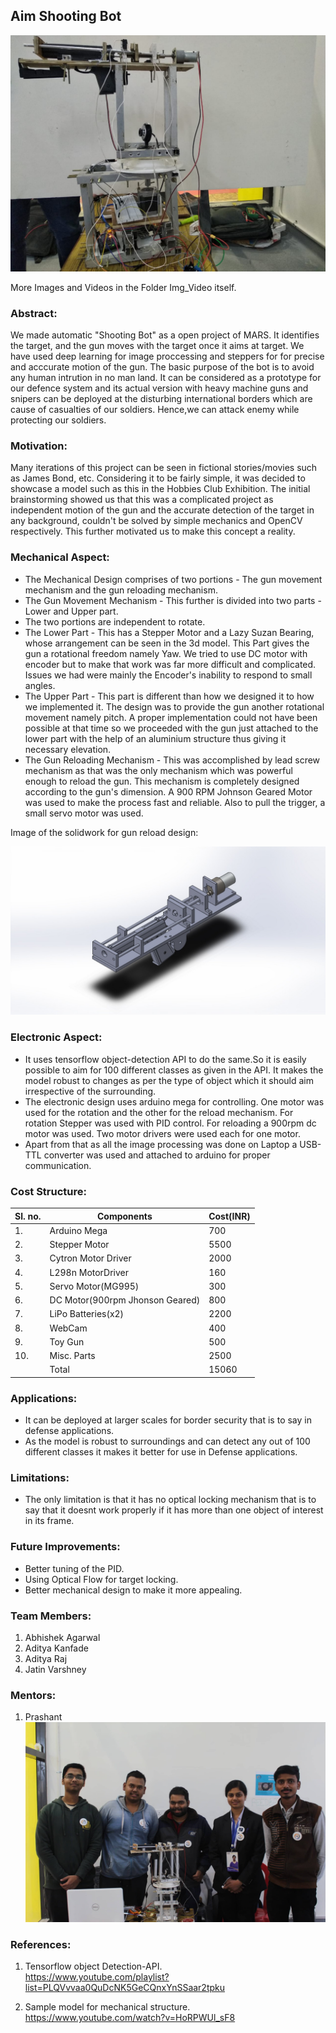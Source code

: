 ## Aim Shooting Bot

![](Images%20and%20Videos/Images/img_1.jpeg)  
  
More Images and Videos in the Folder Img_Video itself.

### Abstract:
We made automatic "Shooting Bot" as a open project of MARS. It identifies the target, and the gun moves with the target once it aims at target. We have used deep learning for image proccessing and steppers for for precise and acccurate motion of the gun. The basic purpose of the bot is to avoid any human intrution in no man land. It can be considered as a prototype for our defence system and its actual version with heavy machine guns and snipers can be deployed at the disturbing international borders which are cause of casualties of our soldiers. Hence,we can attack enemy while protecting our soldiers. 

### Motivation:
Many iterations of this project can be seen in fictional stories/movies such as James Bond, etc. Considering it to be fairly simple, it was decided to showcase a model such as this in the Hobbies Club Exhibition. The initial brainstorming  showed us that this was a complicated project as independent motion of the gun and the accurate detection of the target in any background, couldn't be solved by simple mechanics and OpenCV respectively. This further motivated us to make this concept a reality.

### Mechanical Aspect:
- The Mechanical Design comprises of two portions - The gun movement mechanism and the gun reloading mechanism.
- The Gun Movement Mechanism - This further is divided into two parts - Lower and Upper part. 
- The two portions are independent to rotate.
- The Lower Part - This has a Stepper Motor and a Lazy Suzan Bearing, whose arrangement can be seen in the 3d model. This Part gives the gun a rotational freedom namely Yaw. We tried to use DC motor with encoder but to make that work was far more difficult and complicated. Issues we had were mainly the Encoder's inability to respond to small angles.
- The Upper Part - This part is different than how we designed it to how we implemented it. The design was to provide the gun another rotational movement namely pitch. A proper implementation could not have been possible at that time so we proceeded with the gun just attached to the lower part with the help of an aluminium structure thus giving it necessary elevation.
- The Gun Reloading Mechanism - This was accomplished by lead screw mechanism as that was the only mechanism which was powerful enough to reload the gun. This mechanism is completely designed according to the gun's dimension. A 900 RPM Johnson Geared Motor was used to make the process fast and reliable. Also to pull the trigger, a small servo motor was used.
  
Image of the solidwork for gun reload design:  

![](Images%20and%20Videos/Images/img_4.jpeg)  


### Electronic Aspect:
- It uses tensorflow object-detection API to do the same.So it is easily possible to aim for 100 different classes as given in the API. It makes the model robust to changes as per the type of object which it should aim irrespective of the surrounding.
- The electronic design uses arduino mega for controlling. One motor was used for the rotation and the other for the reload mechanism. For rotation Stepper was used with PID control. For reloading a 900rpm dc motor was used. Two motor drivers were used each for one motor.
- Apart from that as all the image processing was done on Laptop a USB-TTL converter was used and attached to arduino for proper communication.

### Cost Structure:
|Sl. no.| Components                     | Cost(INR) |
|-------|--------------------------------|-----------|
|1.     | Arduino Mega                   | 700       |
|2.     | Stepper Motor                  | 5500      |
|3.     | Cytron Motor Driver            | 2000      |
|4.     | L298n MotorDriver              | 160       |
|5.     | Servo Motor(MG995)             | 300       |
|6.     | DC Motor(900rpm Jhonson Geared)| 800       |
|7.     | LiPo Batteries(x2)             | 2200      |
|8.     | WebCam                         | 400       |
|9.     | Toy Gun                        | 500       |
|10.    | Misc. Parts                    | 2500      |
|       | Total                          | 15060     |


### Applications:
- It can be deployed at larger scales for border security that is to say in defense applications.  
- As the model is robust to surroundings and can detect any out of 100 different classes it makes it better for use in Defense applications.

### Limitations:
- The only limitation is that it has no optical locking mechanism that is to say that it doesnt work properly if it has more than one object of interest in its frame.
 
### Future Improvements:
- Better tuning of the PID.  
- Using Optical Flow for target locking.  
- Better mechanical design to make it more appealing.  

### Team Members:
1. Abhishek Agarwal  
2. Aditya Kanfade   
3. Aditya Raj   
4. Jatin Varshney  

### Mentors:
1. Prashant
![Aim Shooting Team](Images%20and%20Videos/Images/img_5.jpg)

### References:
1.  Tensorflow object Detection-API.  
https://www.youtube.com/playlist?list=PLQVvvaa0QuDcNK5GeCQnxYnSSaar2tpku

2.  Sample model for mechanical structure.  
https://www.youtube.com/watch?v=HoRPWUl_sF8

